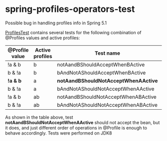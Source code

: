 # spring-profiles-operators-test
Possible bug in handling profiles info in Spring 5.1

[ProfilesTest](src/test/java/pl/aleskiewicz/ProfilesTest.java) contains several tests for the following combination of @Profiles values and active profiles:

| @Profile value | Active profiles |Test name |Expected result |Actual result|
|---|---|---|---|---|
|!a & b|b|notAandBShouldAcceptWhenBActive|true|true|
|b & !a|b|bAndNotAShouldAcceptWhenBActive|true|true|
|**!a & b**|a|**notAandBShouldNotAcceptWhenAActive**|false|**true**|
|b & !a|a|bAndNotAShouldNotAcceptWhenAActive|false|false|
|!a & b|ab|notAandBShouldNotAcceptWhenABActive|false|false|
|b & !a|ab|bAndNotAShouldNotAcceptWhenABActive|false|false|

As shown in the table above, test **notAandBShouldNotAcceptWhenAActive** should not accept the bean, but it does, and just different order of operations in @Profile is enough to behave accordingly. Tests were performed on JDK8
